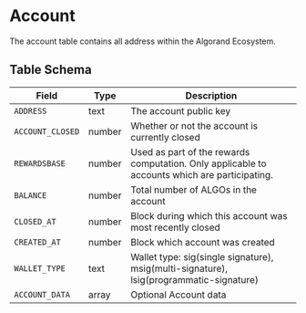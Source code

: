 # Account

The account table contains all address within the Algorand Ecosystem.

## Table Schema



| Field            | Type   | Description                                                                                    |
| ---------------- | ------ | ---------------------------------------------------------------------------------------------- |
| `ADDRESS`        | text   | The account public key                                                                         |
| `ACCOUNT_CLOSED` | number | Whether or not the account is currently closed                                                 |
| `REWARDSBASE`    | number | Used as part of the rewards computation. Only applicable to accounts which are participating.  |
| `BALANCE`        | number | Total number of ALGOs in the account                                                           |
| `CLOSED_AT`      | number | Block during which this account was most recently closed                                       |
| `CREATED_AT`     | number | Block which account was created                                                                |
| `WALLET_TYPE`    | text   | Wallet type: sig(single signature), msig(multi-signature), lsig(programmatic-signature)        |
| `ACCOUNT_DATA`   | array  | Optional Account data                                                                          |
